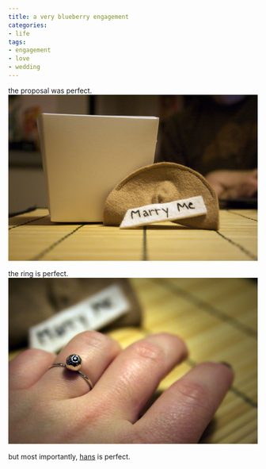 ```yaml
---
title: a very blueberry engagement
categories:
- life
tags:
- engagement
- love
- wedding
---
```


the proposal was perfect.
![](01/marryme.jpg)

the ring is perfect.
![](01/blueberryengagement.jpg)

but most importantly, [hans](http://hans.gerwitz.com/2009/01/15/euphoria.html) is perfect.

